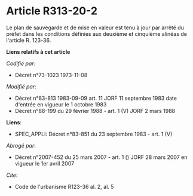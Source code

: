 # Article R313-20-2

Le plan de sauvegarde et de mise en valeur est tenu à jour par arrêté du préfet dans les conditions définies aux deuxième et
cinquième alinéas de l'article R. 123-36.

**Liens relatifs à cet article**

_Codifié par_:

  - Décret n°73-1023 1973-11-08

_Modifié par_:

  - Décret n°83-813 1983-09-09 art. 11 JORF 11 septembre 1983 date d'entrée en vigueur le 1 octobre 1983
  - Décret n°88-199 du 29 février 1988 - art. 1 (V) JORF 2 mars 1988

**Liens**:

  - SPEC_APPLI: Décret n°83-851 du 23 septembre 1983 - art. 1 (V)

_Abrogé par_:

  - Décret n°2007-452 du 25 mars 2007 - art. 1 () JORF 28 mars 2007 en vigueur le 1er avril 2007

_Cite_:

  - Code de l'urbanisme R123-36 al. 2, al. 5
